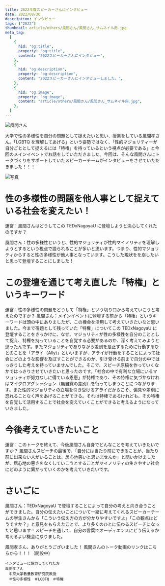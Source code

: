 ```yaml
---
title: 2022年度スピーカーさんにインタビュー
date: 2022/08/30
description: インタビュー
tags: ["2022"]
thumbnail: article/others/風間さん/風間さん_サムネイル用.jpg
meta_tag:
  [
    {
      hid: "og:title",
      property: "og:title",
      content: "2022スピーカーさんにインタビュー",
    },
    {
      hid: "og:description",
      property: "og:description",
      content: "2022スピーカーさんにインタビューしました。",
    },
    {
      hid: "og:image",
      property: "og:image",
      content: "article/others/風間さん/風間さん_サムネイル用.jpg",
    },
  ]
---
```


![風間さん](article/others/風間さん/風間さん_サムネイル用.jpg)

大学で性の多様性を自分の問題として捉えたいと思い、授業をしている風間孝さん。「LGBTQ を理解してあげる」という姿勢ではなく、「性的マジョリティーが自分ごととして捉えるには「特権」を持っているという視点が必要である」と今回のメインイベントでお話をしていただきました。今回は、そんな風間さんにトークづくりをサポートしていたスピーカーチームがインタビューをさせていただきました！！！

![写真](article/others/風間さん/風間さん_インタビュー.jpg)

# 性の多様性の問題を他人事として捉えている社会を変えたい！

運営：風間さんはどうしてこの TEDxNagoyaU に登壇しようと決心してくれたのですか？

風間さん：性の多様性というと、性的マジョリティが性的マイノリティを理解しようとするという視点で語られることが多いと思います。つまり、性的マジョリティからすると性の多様性が他人事となっています。こうした現状をを崩したいと思って登壇することにしました！

# この登壇を通じて考え直した「特権」というキーワード

運営：性の多様性の問題をどうして「特権」という切り口から考えていこうと考えたのですか？
風間さん：メインイベントに登壇する前から「特権」というキーワードは頭の中にありましたが、この機会を活用して考えていきたいなと思いました。今まで宿題として残っていた「特権」についてこの TEDxNagoyaU に登壇することをきっかけに、なぜ、マジョリティが性の多様性を自分のこととして捉え、特権を持っていることを自覚する必要があるのか、深く考えてみようと思ったんです。またマジョリティでありながら差別を是正するために行動するひとのことを「アライ（Ally)」といいますが、アライが行動をすることによって社会にどのような影響を及ぼすことができるのか、引き受ける前まで自分の中ではっきりした考えを持っていませんでした。そこで、スピーチ原稿を作っていくなかではっきりさせていきたいと思ったのです。「社会の中で有利な立場にいるマジョリティが努力なしに得ている恩恵」が特権であり、その特権に気づかなければマイクロアグレッション（無自覚の差別）を行ってしまうことにつながります。また性的マジョリティの立場を引き受けるアライだからこそ、偏見や差別に恐れることなく声をあげることができる。それは特権であるけれども、その特権を自覚して活用することで社会を変えていくことができると考えるようになっていきました。

# 今後考えていきたいこと

運営：このトークを終えて、今後風間さん自身でどんなことを考えていきたいですか？
風間さんスピーチの最後で、「自分には当たり前にできることが、当たり前に出来ない人がいることは、居心地悪いと思いませんか」と問いかけましたが、居心地の悪さをなくしていこうとすることがマイノリティの生きやすい社会にどのように繋がっていくのかを考えていきたいです。

# さいごに

風間さん：TEDxNagoyaU で登壇することによって自分の考えと向き合うことができました。自分の伝えたいことについて一緒に考えてくれるスピーカーチームの学生さんから「こういう伝え方の方が分かりやすいですよ」「この観点はどうですか？」と意見をもらえたことで、より多くのひとに伝わるスピーチになったと思います！スピーチを通して、自分の言葉でオーディエンスにどう伝えるか考えるよい機会になりました。

風間孝さん、ありがとうございました！
風間さんのトーク動画のリンクはこちらから！！！（開設中）

```:
インタビューに協力してくれた方
風間孝さん
　中京大学教養教育研究院教授
　＃性の多様性　＃LGBTQ　＃特権

```
